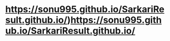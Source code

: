 # https://sonu995.github.io/SarkariResult.github.io/)https://sonu995.github.io/SarkariResult.github.io/
